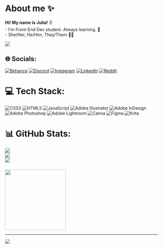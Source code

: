 # About me ✨
 **Hi! My name is Julia!** ✌️
 <br>- I'm Front-End Dev student. Always learning. 🚀
 <br>- She/Her, He/Him, They/Them 🙋‍♀️<br>
 
 <img src="https://im2.ezgif.com/tmp/ezgif-2-782a71ccbd.gif" widht=200px/>

## 🌐 Socials:
[![Behance](https://img.shields.io/badge/Behance-1769ff?logo=behance&logoColor=white)](https://behance.net/julzita) [![Discord](https://img.shields.io/badge/Discord-%237289DA.svg?logo=discord&logoColor=white)](https://discord.gg/JuliaHeinecke#3042) [![Instagram](https://img.shields.io/badge/Instagram-%23E4405F.svg?logo=Instagram&logoColor=white)](https://instagram.com/juliaheinecke) [![LinkedIn](https://img.shields.io/badge/LinkedIn-%230077B5.svg?logo=linkedin&logoColor=white)](https://www.linkedin.com/in/julia-garcia-135234187) [![Reddit](https://img.shields.io/badge/Reddit-%23FF4500.svg?logo=Reddit&logoColor=white)](https://reddit.com/user/_bobba) 

# 💻 Tech Stack:
![CSS3](https://img.shields.io/badge/css3-%231572B6.svg?style=for-the-badge&logo=css3&logoColor=white) ![HTML5](https://img.shields.io/badge/html5-%23E34F26.svg?style=for-the-badge&logo=html5&logoColor=white) ![JavaScript](https://img.shields.io/badge/javascript-%23323330.svg?style=for-the-badge&logo=javascript&logoColor=%23F7DF1E) ![Adobe Illustrator](https://img.shields.io/badge/adobeillustrator-%23FF9A00.svg?style=for-the-badge&logo=adobeillustrator&logoColor=white) ![Adobe InDesign](https://img.shields.io/badge/Adobe%20InDesign-49021F?style=for-the-badge&logo=adobeindesign&logoColor=white) ![Adobe Photoshop](https://img.shields.io/badge/adobephotoshop-%2331A8FF.svg?style=for-the-badge&logo=adobephotoshop&logoColor=white) ![Adobe Lightroom](https://img.shields.io/badge/Adobe%20Lightroom-31A8FF.svg?style=for-the-badge&logo=Adobe%20Lightroom&logoColor=white) ![Canva](https://img.shields.io/badge/Canva-%2300C4CC.svg?style=for-the-badge&logo=Canva&logoColor=white) 	![Figma](https://img.shields.io/badge/figma-%23F24E1E.svg?style=for-the-badge&logo=figma&logoColor=white) ![Krita](https://img.shields.io/badge/Krita-203759?style=for-the-badge&logo=krita&logoColor=EEF37B)
# 📊 GitHub Stats:
![](https://github-readme-stats.vercel.app/api?username=JuAicrag&theme=dark&hide_border=false&include_all_commits=true&count_private=true)<br/>
![](https://github-readme-streak-stats.herokuapp.com/?user=JuAicrag&theme=dark&hide_border=false)<br/>
![](https://github-readme-stats.vercel.app/api/top-langs/?username=JuAicrag&theme=dark&hide_border=false&include_all_commits=true&count_private=true&layout=compact)

###
<img src="https://media.tenor.com/rMxNr07CxSMAAAAC/cat-crazy-cat.gif" width="200px"/>

---
[![](https://visitcount.itsvg.in/api?id=JuAicrag&icon=0&color=0)](https://visitcount.itsvg.in)

<!-- Proudly created with GPRM ( https://gprm.itsvg.in ) -->
